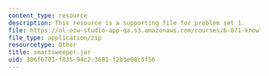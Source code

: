 ```yaml
---
content_type: resource
description: This resource is a supporting file for problem set 1.
file: https://ol-ocw-studio-app-qa.s3.amazonaws.com/courses/6-871-knowledge-based-applications-systems-spring-2005/306f6701f83594c23681f2b3e08c5f56_smartsweeper.jar
file_type: application/zip
resourcetype: Other
title: smartsweeper.jar
uid: 306f6701-f835-94c2-3681-f2b3e08c5f56
---
```

